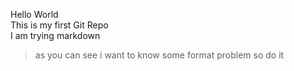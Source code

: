 Hello World  
This is my first Git Repo  
I am trying markdown
>as you can see
>i want to know
>some format
problem
so do it
